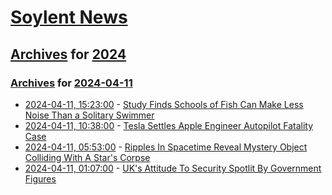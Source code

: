 # [Soylent News](../../../README.md)

## [Archives](../../index.md) for [2024](../index.md)

### [Archives](../../index.md) for [2024-04-11](index.md)

* [2024-04-11, 15:23:00](https://soylentnews.org/article.pl?sid=24/04/10/049241&from=rss) - [Study Finds Schools of Fish Can Make Less Noise Than a Solitary Swimmer](https://soylentnews.org/article.pl?sid=24/04/10/049241&from=rss)
* [2024-04-11, 10:38:00](https://soylentnews.org/article.pl?sid=24/04/10/045209&from=rss) - [Tesla Settles Apple Engineer Autopilot Fatality Case](https://soylentnews.org/article.pl?sid=24/04/10/045209&from=rss)
* [2024-04-11, 05:53:00](https://soylentnews.org/article.pl?sid=24/04/10/0345245&from=rss) - [Ripples In Spacetime Reveal Mystery Object Colliding With A Star's Corpse](https://soylentnews.org/article.pl?sid=24/04/10/0345245&from=rss)
* [2024-04-11, 01:07:00](https://soylentnews.org/article.pl?sid=24/04/09/1850229&from=rss) - [UK's Attitude To Security Spotlit By Government Figures](https://soylentnews.org/article.pl?sid=24/04/09/1850229&from=rss)
